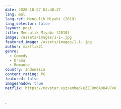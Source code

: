 ```yaml
---
date: 2020-10-27 03:48:37
lang: mal
lang-ref: Menculik Miyabi (2010)
lang_selector: false
layout: post
title: Menculik Miyabi (2010)
image: /assets/images/1-1-.jpg
featured_image: /assets/images/1-1-.jpg
author: maxflix21
genre:
  - Comedy
  - Drama
  - Romance
country: Indonesia
content_rating: PG
featured: false
imageshadow: true
netflix: https://movstar.xyz/embed/eZZCOm6A0H4U7v8
---
```

.